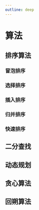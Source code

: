 ```yaml
---
outline: deep
---
```


# 算法

## 排序算法

### 冒泡排序

### 选择排序

### 插入排序

### 归并排序

### 快速排序

## 二分查找

## 动态规划

## 贪心算法

## 回朔算法
